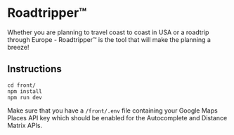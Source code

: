 # Roadtripper&trade;

Whether you are planning to travel coast to coast in USA or a roadtrip through Europe - Roadtripper&trade; is the tool that will make the planning a breeze!

## Instructions
```
cd front/
npm install
npm run dev
```

Make sure that you have a `/front/.env` file containing your Google Maps Places API key which should be enabled for the Autocomplete and Distance Matrix APIs.
